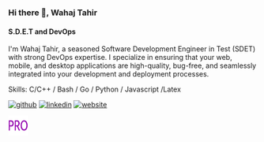 ### Hi there 👋, Wahaj Tahir
#### S.D.E.T and DevOps
I'm Wahaj Tahir, a seasoned Software Development Engineer in Test (SDET) with strong DevOps expertise. I specialize in ensuring that your web, mobile, and desktop applications are high-quality, bug-free, and seamlessly integrated into your development and deployment processes.

Skills: C/C++ / Bash / Go / Python / Javascript /Latex

[<img src='https://cdn.jsdelivr.net/npm/simple-icons@3.0.1/icons/github.svg' alt='github' height='40'>](https://github.com/WahajT)  [<img src='https://cdn.jsdelivr.net/npm/simple-icons@3.0.1/icons/linkedin.svg' alt='linkedin' height='40'>](https://www.linkedin.com/in/https://www.linkedin.com/in/wahaj-tahir/)  [<img src='https://cdn.jsdelivr.net/npm/simple-icons@3.0.1/icons/icloud.svg' alt='website' height='40'>](https://wahajt.github.io)  

<a href='https://github.com/pricing'><img src='https://raw.githubusercontent.com/acervenky/animated-github-badges/master/assets/pro.gif' width='40' height='40'></a> 




